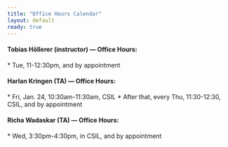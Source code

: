 ```yaml
---
title: "Office Hours Calendar"
layout: default
ready: true
---
```


<style type="text/css">
.pageBreakBefore {page-break-before:always;}
.style1 {color: #999999}
.style2 {font-size: smaller}
table#sched  tr td {font-size: 0.7em;}
table.hdrLinks * td { padding-right: 2em;}
table.hdrLinks * td.curr { font-weight:bold; }
</style>

<h4>Tobias Höllerer (instructor) — <strong>Office Hours</strong>:</h4>
* Tue, 11-12:30pm, and by appointment

<h4>Harlan Kringen (TA) — <strong>Office Hours</strong>:</h4>
* Fri, Jan. 24, 10:30am-11:30am, CSIL
* After that, every Thu, 11:30-12:30, CSIL, and by appointment

<h4>Richa Wadaskar (TA) — <strong>Office Hours</strong>:</h4>
* Wed, 3:30pm-4:30pm, in CSIL, and by appointment

